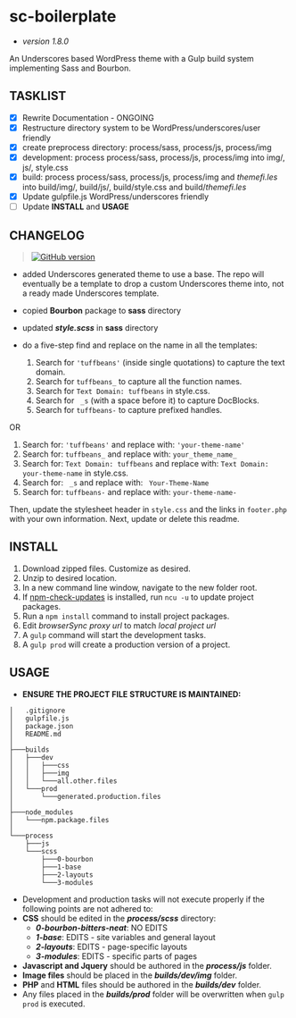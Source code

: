 # **sc-boilerplate** #
* *version 1.8.0*  

An Underscores based WordPress theme with a Gulp build system implementing Sass and Bourbon.

## TASKLIST ##
- [x] Rewrite Documentation - ONGOING
- [x] Restructure directory system to be WordPress/underscores/user friendly
- [x] create preprocess directory: process/sass, process/js, process/img
- [x] development: process process/sass, process/js, process/img into img/, js/, style.css  
- [x] build: process process/sass, process/js, process/img and *themefi.les* into build/img/, build/js/, build/style.css and build/*themefi.les*
- [x] Update gulpfile.js WordPress/underscores friendly
- [ ] Update **INSTALL** and **USAGE**

## CHANGELOG ##
> [![GitHub version](https://badge.fury.io/gh/surfing-chef%2Fsc-bourbon-boilerplate.svg)](https://badge.fury.io/gh/surfing-chef%2Fsc-bourbon-boilerplate)

- added Underscores generated theme to use a base.  The repo will eventually be a template to drop a custom Underscores theme into, not a ready made Underscores template.
- copied **Bourbon** package to **sass** directory
- updated ***style.scss*** in **sass** directory
- do a five-step find and replace on the name in all the templates:

  1. Search for `'tuffbeans'` (inside single quotations) to capture the text domain.
  2. Search for `tuffbeans_` to capture all the function names.
  3. Search for `Text Domain: tuffbeans` in style.css.
  4. Search for <code>&nbsp;_s</code> (with a space before it) to capture DocBlocks.
  5. Search for `tuffbeans-` to capture prefixed handles.

OR

1. Search for: `'tuffbeans'` and replace with: `'your-theme-name'`
2. Search for: `tuffbeans_` and replace with: `your_theme_name_`
3. Search for: `Text Domain: tuffbeans` and replace with: `Text Domain: your-theme-name` in style.css.
4. Search for: <code>&nbsp;_s</code> and replace with: <code>&nbsp;Your-Theme-Name</code>
5. Search for: `tuffbeans-` and replace with: `your-theme-name-`

Then, update the stylesheet header in `style.css` and the links in `footer.php` with your own information. Next, update or delete this readme.





























## **INSTALL** ##
1. Download zipped files.  Customize as desired.
2. Unzip to desired location.
3. In a new command line window, navigate to the new folder root.
4. If [npm-check-updates](https://www.npmjs.com/package/npm-check-updates) is installed, run `ncu -u` to update project packages.
5. Run a `npm install` command to install project packages.
6. Edit *browserSync proxy url* to match *local project url*
7. A `gulp` command will start the development tasks.
8. A `gulp prod` will create a production version of a project.  

## **USAGE** ##
- **ENSURE THE PROJECT FILE STRUCTURE IS MAINTAINED:**  
```
│   .gitignore
│   gulpfile.js
│   package.json
│   README.md
│
├───builds
│   ├───dev
│   │   ├───css
│   │   ├───img
│   │   └───all.other.files
│   └───prod
│       └───generated.production.files
│
├───node_modules
│   └───npm.package.files
│
└───process
    ├───js
    └───scss
        ├───0-bourbon
        ├───1-base
        ├───2-layouts
        └───3-modules

```
- Development and production tasks will not execute properly if the following points are not adhered to:
- **CSS** should be edited in the ***process/scss*** directory:  
  - ***0-bourbon-bitters-neat***: NO EDITS
  - ***1-base***: EDITS - site variables and general layout
  - ***2-layouts***: EDITS - page-specific layouts
  - ***3-modules***: EDITS - specific parts of pages
- **Javascript and Jquery** should be authored in the ***process/js*** folder.
- **Image files** should be placed in the ***builds/dev/img*** folder.
- **PHP** and **HTML** files should be authored in the ***builds/dev*** folder.
- Any files placed in the ***builds/prod*** folder will be overwritten when `gulp prod` is executed.
